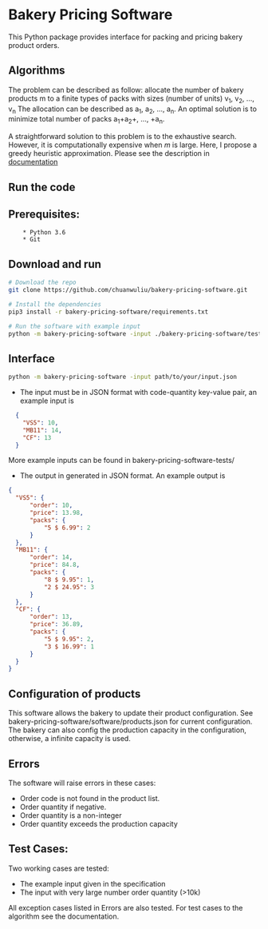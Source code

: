# Bakery Pricing Software

This Python package provides interface for packing and pricing bakery product orders.


## Algorithms

The problem can be described as follow:
allocate the number of bakery products m to a finite types of packs with sizes
(number of units) v<sub>1</sub>, v<sub>2</sub>, ..., v<sub>n</sub>
The allocation can be described as a<sub>1</sub>, a<sub>2</sub>, ..., a<sub>n</sub>.
An optimal solution is to minimize total number of packs a<sub>1</sub>+a<sub>2</sub>+, ..., +a<sub>n</sub>.

A straightforward solution to this problem is to the exhaustive search.
 However, it is computationally expensive when $m$ is large.
Here, I propose a greedy heuristic approximation. Please see the description in
 [documentation](https://github.com/chuanwuliu/bakery-pricing-software/blob/master/docs/comparison.pdf)

## Run the code
   ## Prerequisites:
        * Python 3.6
        * Git
 
   ## Download and run
   ```bash
   # Download the repo
   git clone https://github.com/chuanwuliu/bakery-pricing-software.git
   
   # Install the dependencies
   pip3 install -r bakery-pricing-software/requirements.txt
   
   # Run the software with example input
   python -m bakery-pricing-software -input ./bakery-pricing-software/tests/input_example.json
   ```
   ## Interface
   ```bash
   python -m bakery-pricing-software -input path/to/your/input.json
   ```   
   * The input must be in JSON format with code-quantity key-value pair, an example input is 
  ```json
    {
      "VS5": 10,
      "MB11": 14,
      "CF": 13
    }
 ```
More example inputs can be found in bakery-pricing-software-tests/
  * The output in generated in JSON format. An example output is
  ```json
{
    "VS5": {
        "order": 10,
        "price": 13.98,
        "packs": {
            "5 $ 6.99": 2
        }
    },
    "MB11": {
        "order": 14,
        "price": 84.8,
        "packs": {
            "8 $ 9.95": 1,
            "2 $ 24.95": 3
        }
    },
    "CF": {
        "order": 13,
        "price": 36.89,
        "packs": {
            "5 $ 9.95": 2,
            "3 $ 16.99": 1
        }
    }
}
```
## Configuration of products
This software allows the bakery to update their product configuration. See
bakery-pricing-software/software/products.json for current configuration.
The bakery can also config the production capacity in the configuration, 
otherwise, a infinite capacity is used.

## Errors
The software will raise errors in these cases:
  * Order code is not found in the product list.
  * Order quantity if negative.
  * Order quantity is a non-integer
  * Order quantity exceeds the production capacity

## Test Cases:

Two working cases are tested:
  * The example input given in the specification
  * The input with very large number order quantity (>10k)

All exception cases listed in Errors are also tested.
For test cases to the algorithm see the documentation. 

